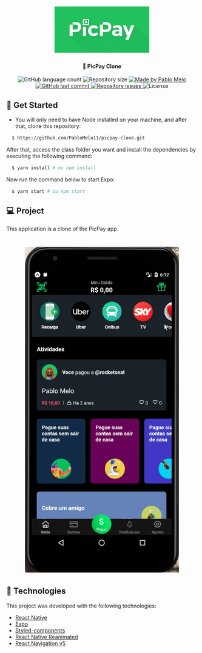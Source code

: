 <h1 align="center">
    <img alt="PicPay" title="#PicPay" src=".github/picpay.jpg" width="250px" />
</h1>

<h4 align="center"> 
	🚀 PicPay Clone
</h4>

<p align="center">
  <img alt="GitHub language count" src="https://img.shields.io/github/languages/count/PabloMelo11/picpay-clone?color=%2304D361">

  <img alt="Repository size" src="https://img.shields.io/github/repo-size/PabloMelo11/picplay-clone">
	
  <a href="https://www.linkedin.com/in/pablo-melo-377297161/">
    <img alt="Made by Pablo Melo" src="https://img.shields.io/badge/made%20by-PabloMelo11-%2304D361">
  </a>

  <a href="https://github.com/PabloMelo11/picpay-clone/commits/master">
    <img alt="GitHub last commit" src="https://img.shields.io/github/last-commit/PabloMelo11/picpay-clone">
  </a>

  <a href="https://github.com/PabloMelo11/picpay-clone/issues">
    <img alt="Repository issues" src="https://img.shields.io/github/issues/PabloMelo11/picpay-clone">
  </a>
  
  <img alt="License" src="https://img.shields.io/badge/license-MIT-brightgreen">
</p>

## 🤔 Get Started

- You will only need to have Node installed on your machine, and after that, clone this repository:
```sh
  $ https://github.com/PabloMelo11/picpay-clone.git
```

After that, access the class folder you want and install the dependencies by executing the following command:
```sh
  $ yarn install # ou npm install
```

Now run the command below to start Expo:
```sh
  $ yarn start # ou npm start
```

## 💻 Project

This application is a clone of the PicPay app.

<h1 align="center">
    <img alt="Picpay-clone" title="Picpay-clone" src=".github/pic.gif" width="px" />
</h1>

## 🚀 Technologies

This project was developed with the following technologies:

- [React Native](https://facebook.github.io/react-native/)
- [Expo](https://expo.io/)
- [Styled-components](https://styled-components.com/)
- [React Native Reanimated](https://github.com/software-mansion/react-native-reanimated)
- [React Navigation v5](https://reactnavigation.org/)
